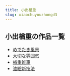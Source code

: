 ```yaml
---
title: 小出楢重
slug: xiaochuyouzhongd3
---
```


## 小出楢重の作品一覧

- [めでたき風景](medetakifengjin-261)
- [大切な雰囲気](daqienafenweiqi-ff2)
- [楢重雑筆](youzhongzabi-dd6)
- [油絵新技法](youhuixinjifa-ff3)
